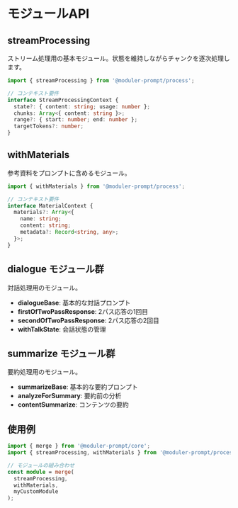 # モジュールAPI

## streamProcessing

ストリーム処理用の基本モジュール。状態を維持しながらチャンクを逐次処理します。

```typescript
import { streamProcessing } from '@moduler-prompt/process';

// コンテキスト要件
interface StreamProcessingContext {
  state?: { content: string; usage: number };
  chunks: Array<{ content: string }>;
  range?: { start: number; end: number };
  targetTokens?: number;
}
```

## withMaterials

参考資料をプロンプトに含めるモジュール。

```typescript
import { withMaterials } from '@moduler-prompt/process';

// コンテキスト要件
interface MaterialContext {
  materials?: Array<{
    name: string;
    content: string;
    metadata?: Record<string, any>;
  }>;
}
```

## dialogue モジュール群

対話処理用のモジュール。

- **dialogueBase**: 基本的な対話プロンプト
- **firstOfTwoPassResponse**: 2パス応答の1回目
- **secondOfTwoPassResponse**: 2パス応答の2回目
- **withTalkState**: 会話状態の管理

## summarize モジュール群

要約処理用のモジュール。

- **summarizeBase**: 基本的な要約プロンプト
- **analyzeForSummary**: 要約前の分析
- **contentSummarize**: コンテンツの要約

## 使用例

```typescript
import { merge } from '@moduler-prompt/core';
import { streamProcessing, withMaterials } from '@moduler-prompt/process';

// モジュールの組み合わせ
const module = merge(
  streamProcessing,
  withMaterials,
  myCustomModule
);
```